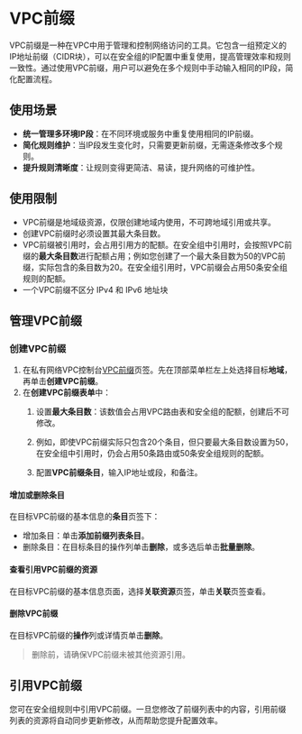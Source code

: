 # VPC前缀

VPC前缀是一种在VPC中用于管理和控制网络访问的工具。它包含一组预定义的IP地址前缀（CIDR块），可以在安全组的IP配置中重复使用，提高管理效率和规则一致性。通过使用VPC前缀，用户可以避免在多个规则中手动输入相同的IP段，简化配置流程。

## 使用场景

- **统一管理多环境IP段**：在不同环境或服务中重复使用相同的IP前缀。
- **简化规则维护**：当IP段发生变化时，只需要更新前缀，无需逐条修改多个规则。
- **提升规则清晰度**：让规则变得更简洁、易读，提升网络的可维护性。

## 使用限制

- VPC前缀是地域级资源，仅限创建地域内使用，不可跨地域引用或共享。
- 创建VPC前缀时必须设置其最大条目数。
- VPC前缀被引用时，会占用引用方的配额。在安全组中引用时，会按照VPC前缀的**最大条目数**进行配额占用；例如您创建了一个最大条目数为50的VPC前缀，实际包含的条目数为20。在安全组引用时，VPC前缀会占用50条安全组规则的配额。
- 一个VPC前缀不区分 IPv4 和 IPv6 地址块

## 管理VPC前缀

### 创建VPC前缀

1. 在私有网络VPC控制台[VPC前缀](https://console.ucloud.cn/vpc/vpcPrefix)页签。先在顶部菜单栏左上处选择目标**地域**，再单击**创建VPC前缀**。
2. 在**创建VPC前缀表单**中：
   1. 设置**最大条目数**：该数值会占用VPC路由表和安全组的配额，创建后不可修改。
   2.  例如，即使VPC前缀实际只包含20个条目，但只要最大条目数设置为50，在安全组中引用时，仍会占用50条路由或50条安全组规则的配额。

   3. 配置**VPC前缀条目**，输入IP地址或段，和备注。

#### **增加或删除条目**

在目标VPC前缀的基本信息的**条目**页签下：

- 增加条目：单击**添加前缀列表条目**。
- 删除条目：在目标条目的操作列单击**删除**，或多选后单击**批量删除**。

#### **查看引用VPC前缀的资源**

在目标VPC前缀的基本信息页面，选择**关联资源**页签，单击**关联**页签查看。

#### 删除VPC前缀

在目标VPC前缀的**操作**列或详情页单击**删除**。

> 删除前，请确保VPC前缀未被其他资源引用。

## 引用VPC前缀

您可在安全组规则中引用VPC前缀。一旦您修改了前缀列表中的内容，引用前缀列表的资源将自动同步更新修改，从而帮助您提升配置效率。